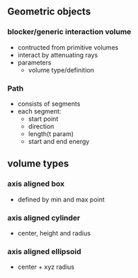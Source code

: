 ## Geometric objects

### blocker/generic interaction volume
- contructed from primitive volumes
- interact by attenuating rays
- parameters
    - volume type/definition

### Path
- consists of segments
- each segment:
    - start point
    - direction
    - length(t param)
    - start and end energy

## volume types

### axis aligned box
- defined by min and max point

### axis aligned cylinder
- center, height and radius

### axis aligned ellipsoid
- center + xyz radius
